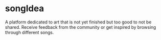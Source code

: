 # songIdea

A platform dedicated to art that is not yet finished but too good to not be shared. Receive feedback from the community or get inspired by browsing through different songs. 
